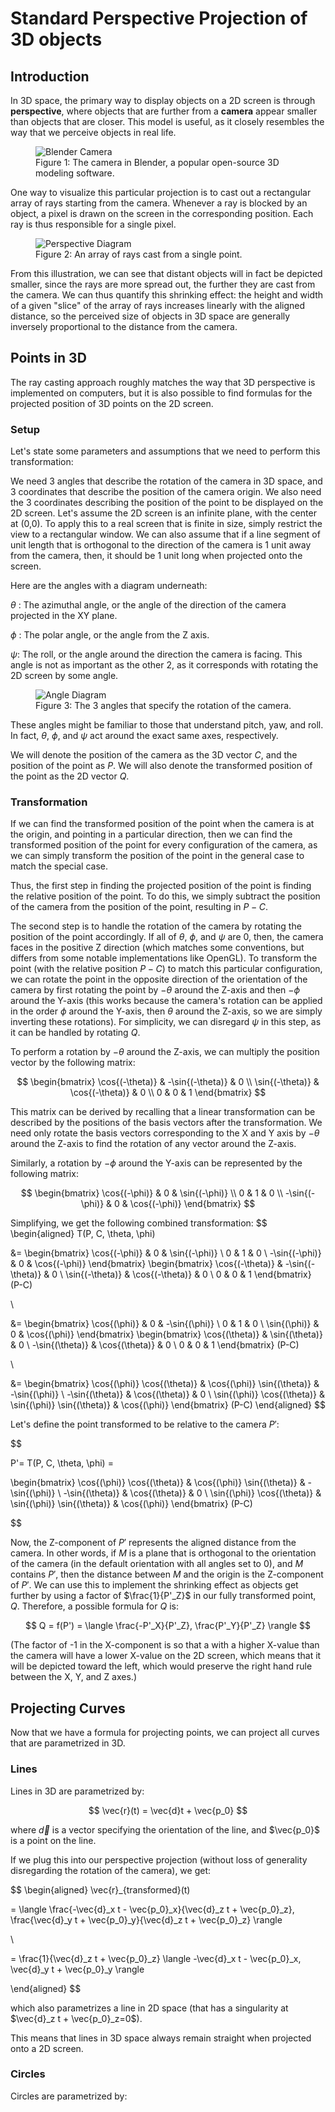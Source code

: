 
# Standard Perspective Projection of 3D objects

## Introduction
In 3D space, the primary way to display objects on a 2D screen is through **perspective**, where objects that are further from a **camera** appear smaller than objects that are closer. This model is useful, as it closely resembles the way that we perceive objects in real life.

<figure>
  <img src="../assets/images/perspective_projection/camera.png" alt="Blender Camera" />
  <figcaption>Figure 1: The camera in Blender, a popular open-source 3D modeling software.</figcaption>
</figure>

One way to visualize this particular projection is to cast out a rectangular array of rays starting from the camera. Whenever a ray is blocked by an object, a pixel is drawn on the screen in the corresponding position. Each ray is thus responsible for a single pixel.

<figure>
  <img src="../assets/images/perspective_projection/rays.png" alt="Perspective Diagram" />
  <figcaption>Figure 2: An array of rays cast from a single point.</figcaption>
</figure>

From this illustration, we can see that distant objects will in fact be depicted smaller, since the rays are more spread out, the further they are cast from the camera. We can thus quantify this shrinking effect: the height and width of a given "slice" of the array of rays increases linearly with the aligned distance, so the perceived size of objects in 3D space are generally inversely proportional to the distance from the camera.

## Points in 3D

The ray casting approach roughly matches the way that 3D perspective is implemented on computers, but it is also possible to find formulas for the projected position of 3D points on the 2D screen.

### Setup

Let's state some parameters and assumptions that we need to perform this transformation:

We need 3 angles that describe the rotation of the camera in 3D space, and 3 coordinates that describe the position of the camera origin. We also need the 3 coordinates describing the position of the point to be displayed on the 2D screen. Let's assume the 2D screen is an infinite plane, with the center at (0,0). To apply this to a real screen that is finite in size, simply restrict the view to a rectangular window. We can also assume that if a line segment of unit length that is orthogonal to the direction of the camera is 1 unit away from the camera, then, it should be 1 unit long when projected onto the screen.

Here are the angles with a diagram underneath:

$\theta$ : The azimuthal angle, or the angle of the direction of the camera projected in the XY plane.

$\phi$ : The polar angle, or the angle from the Z axis.

$\psi$: The roll, or the angle around the direction the camera is facing. This angle is not as important as the other 2, as it corresponds with rotating the 2D screen by some angle.


<figure>
  <img src="../assets/images/perspective_projection/angle_diagram.png" alt="Angle Diagram" />
  <figcaption>Figure 3: The 3 angles that specify the rotation of the camera.</figcaption>
</figure>

These angles might be familiar to those that understand pitch, yaw, and roll. In fact, $\theta$, $\phi$, and $\psi$ act around the exact same axes, respectively.

We will denote the position of the camera as the 3D vector $C$, and the position of the point as $P$. We will also denote the transformed position of the point as the 2D vector $Q$.

### Transformation

If we can find the transformed position of the point when the camera is at the origin, and pointing in a particular direction, then we can find the transformed position of the point for every configuration of the camera, as we can simply transform the position of the point  in the general case to match the special case.

Thus, the first step in finding the projected position of the point is finding the relative position of the point. To do this, we simply subtract the position of the camera from the position of the point, resulting in $P - C$.

The second step is to handle the rotation of the camera by rotating the position of the point accordingly. If all of $\theta$, $\phi$, and $\psi$ are 0, then, the camera faces in the positive Z direction (which matches some conventions, but differs from some notable implementations like OpenGL). To transform the point (with the relative position $P - C$) to match this particular configuration, we can rotate the point in the opposite direction of the orientation of the camera by first rotating the point by $-\theta$ around the Z-axis and then $-\phi$ around the Y-axis (this works because the camera's rotation can be applied in the order $\phi$ around the Y-axis, then $\theta$ around the Z-axis, so we are simply inverting these rotations). For simplicity, we can disregard $\psi$ in this step, as it can be handled by rotating $Q$.

To perform a rotation by $-\theta$ around the Z-axis, we can multiply the position vector by the following matrix:

$$
\begin{bmatrix}
\cos{(-\theta)} & -\sin{(-\theta)} & 0 \\
\sin{(-\theta)} & \cos{(-\theta)} & 0 \\
0 & 0 & 1
\end{bmatrix}
$$

This matrix can be derived by recalling that a linear transformation can be described by the positions of the basis vectors after the transformation. We need only rotate the basis vectors corresponding to the X and Y axis by $-\theta$ around the Z-axis to find the rotation of any vector around the Z-axis.

Similarly, a rotation by $-\phi$ around the Y-axis can be represented by the following matrix:

$$
\begin{bmatrix}
\cos{(-\phi)} & 0 & \sin{(-\phi)} \\
0 & 1 & 0 \\
-\sin{(-\phi)} & 0 & \cos{(-\phi)}
\end{bmatrix}
$$

Simplifying, we get the following combined transformation:
$$
\begin{aligned}
T(P, C, \theta, \phi)

&=
\begin{bmatrix}
\cos{(-\phi)} & 0 & \sin{(-\phi)} \\
0 & 1 & 0 \\
-\sin{(-\phi)} & 0 & \cos{(-\phi)}
\end{bmatrix}
\begin{bmatrix}
\cos{(-\theta)} & -\sin{(-\theta)} & 0 \\
\sin{(-\theta)} & \cos{(-\theta)} & 0 \\
0 & 0 & 1
\end{bmatrix}
(P-C)

\\

&=
\begin{bmatrix}
\cos{(\phi)} & 0 & -\sin{(\phi)} \\
0 & 1 & 0 \\
\sin{(\phi)} & 0 & \cos{(\phi)}
\end{bmatrix}
\begin{bmatrix}
\cos{(\theta)} & \sin{(\theta)} & 0 \\
-\sin{(\theta)} & \cos{(\theta)} & 0 \\
0 & 0 & 1
\end{bmatrix}
(P-C)

\\

&=
\begin{bmatrix}
\cos{(\phi)} \cos{(\theta)} & \cos{(\phi)} \sin{(\theta)} & -\sin{(\phi)} \\
-\sin{(\theta)} & \cos{(\theta)} & 0 \\
\sin{(\phi)} \cos{(\theta)} & \sin{(\phi)} \sin{(\theta)} & \cos{(\phi)}
\end{bmatrix}
(P-C)
\end{aligned}
$$

Let's define the point transformed to be relative to the camera $P'$:

$$

P'= T(P, C, \theta, \phi) = 

\begin{bmatrix}
\cos{(\phi)} \cos{(\theta)} & \cos{(\phi)} \sin{(\theta)} & -\sin{(\phi)} \\
-\sin{(\theta)} & \cos{(\theta)} & 0 \\
\sin{(\phi)} \cos{(\theta)} & \sin{(\phi)} \sin{(\theta)} & \cos{(\phi)}
\end{bmatrix}
(P-C)

$$

Now, the Z-component of $P'$ represents the aligned distance from the camera. In other words, if $M$ is a plane that is orthogonal to the orientation of the camera (in the default orientation with all angles set to 0), and $M$ contains $P'$, then the distance between $M$ and the origin is the Z-component of $P'$. We can use this to implement the shrinking effect as objects get further by using a factor of $\frac{1}{P'_Z}$ in our fully transformed point, $Q$. Therefore, a possible formula for $Q$ is:

$$
Q = f(P') = \langle \frac{-P'_X}{P'_Z}, \frac{P'_Y}{P'_Z} \rangle
$$

(The factor of -1 in the X-component is so that a with a higher X-value than the camera will have a lower X-value on the 2D screen, which means that it will be depicted toward the left, which would preserve the right hand rule between the X, Y, and Z axes.)

## Projecting Curves

Now that we have a formula for projecting points, we can project all curves that are parametrized in 3D.

### Lines

Lines in 3D are parametrized by:

$$
\vec{r}(t) = \vec{d}t + \vec{p_0}
$$

where $\vec{d}$ is a vector specifying the orientation of the line, and $\vec{p_0}$ is a point on the line.

If we plug this into our perspective projection (without loss of generality disregarding the rotation of the camera), we get:

$$
\begin{aligned}
\vec{r}_{transformed}(t)

=
\langle \frac{-\vec{d}_x t - \vec{p_0}_x}{\vec{d}_z t + \vec{p_0}_z}, \frac{\vec{d}_y t + \vec{p_0}_y}{\vec{d}_z t + \vec{p_0}_z} \rangle

\\

=
\frac{1}{\vec{d}_z t + \vec{p_0}_z}
\langle -\vec{d}_x t - \vec{p_0}_x, \vec{d}_y t + \vec{p_0}_y \rangle

\end{aligned}
$$

which also parametrizes a line in 2D space (that has a singularity at $\vec{d}_z t + \vec{p_0}_z=0$).

This means that lines in 3D space always remain straight when projected onto a 2D screen.

### Circles

Circles are parametrized by:
